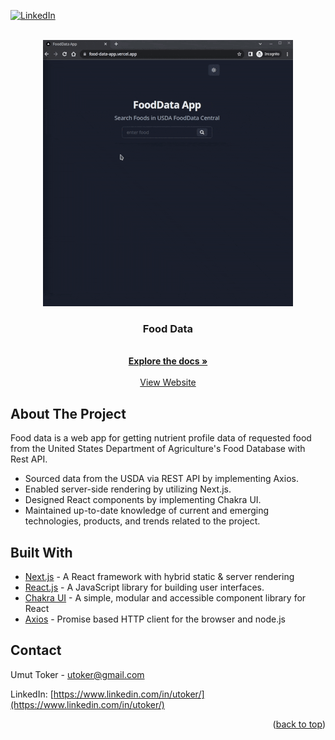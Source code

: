 <div id="top"></div>

[![LinkedIn][linkedin-shield]](https://www.linkedin.com/in/utoker/)

<!-- PROJECT LOGO -->
<br />
<div align="center">
  <a href="https://food-data-app.vercel.app/">
    <img src="public/fooddata.gif" alt="Gif">
  </a>

<h3 align="center">Food Data</h3>
    <br />
    <a href="https://github.com/utoker/Food-data/tree/main/src"><strong>Explore the docs »</strong></a>
    <br />
    <br />
    <a href="https://www.reqq.cc/">View Website</a>
</div>

## About The Project

<p>Food data is a web app for getting nutrient profile data of requested food from the United States Department of Agriculture's Food Database with Rest API.</p>

<ul>
  <li>Sourced data from the USDA via REST API by implementing Axios.</li>
  <li>Enabled server-side rendering by utilizing Next.js.</li>
    <li>Designed React components by implementing Chakra UI.</li>
    <li>Maintained up-to-date knowledge of current and emerging technologies, products, and trends related to the project.</li>
</ul>

<!-- ## Usage

Use the text input bar to enter the food you want to get nutrient profile.

<p align="right">(<a href="#top">back to top</a>)</p> -->

## Built With

- [Next.js](https://nextjs.org/) - A React framework with hybrid static & server rendering
- [React.js](https://reactjs.org/) - A JavaScript library for building user interfaces.
- [Chakra UI](https://chakra-ui.com/) - A simple, modular and accessible component library for React
- [Axios](https://axios-http.com/) - Promise based HTTP client for the browser and node.js

## Contact

Umut Toker - utoker@gmail.com

LinkedIn: [https://www.linkedin.com/in/utoker/](https://www.linkedin.com/in/utoker/)

<p align="right">(<a href="#top">back to top</a>)</p>

[linkedin-shield]: https://img.shields.io/badge/-LinkedIn-black.svg?style=for-the-badge&logo=linkedin&colorB=555
